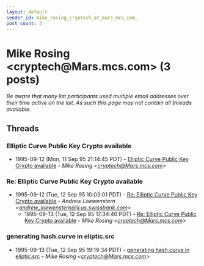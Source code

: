 ```yaml
---
layout: default
sender_id: mike_rosing_cryptech_at_mars_mcs_com_
post_count: 3
---
```


# Mike Rosing <cryptech<span>@</span>Mars.mcs.com> (3 posts)

_Be aware that many list participants used multiple email addresses over their time active on the list. As such this page may not contain all threads available._

## Threads

### Elliptic Curve Public Key Crypto available
+ 1995-09-12 (Mon, 11 Sep 95 21:14:45 PDT) - [Elliptic Curve Public Key Crypto available](/archive/1995/09/9eb84f763e05546402fe03990edb76fa0981b4de02ebb96baac7f51e9c0d2930) - _Mike Rosing \<cryptech@Mars.mcs.com\>_

### Re: Elliptic Curve Public Key Crypto available
+ 1995-09-12 (Tue, 12 Sep 95 10:03:01 PDT) - [Re: Elliptic Curve Public Key Crypto available](/archive/1995/09/22b2e751b75463289765648e25463d1e96c6532953b67e2f73d8627f8f4396a5) - _Andrew Loewenstern \<andrew_loewenstern@il.us.swissbank.com\>_
  + 1995-09-13 (Tue, 12 Sep 95 17:34:40 PDT) - [Re: Elliptic Curve Public Key Crypto available](/archive/1995/09/682dcab4e25209900bdf1cb3373cf46b6cae1ae7bfd40e61a959ea193b917e8b) - _Mike Rosing \<cryptech@Mars.mcs.com\>_

### generating hash.curve in eliptic.src
+ 1995-09-13 (Tue, 12 Sep 95 19:19:34 PDT) - [generating hash.curve in eliptic.src](/archive/1995/09/5797d598e1a426ec529b43062905d7590079bccab3e67e9a825b2a5288923fd2) - _Mike Rosing \<cryptech@Mars.mcs.com\>_

